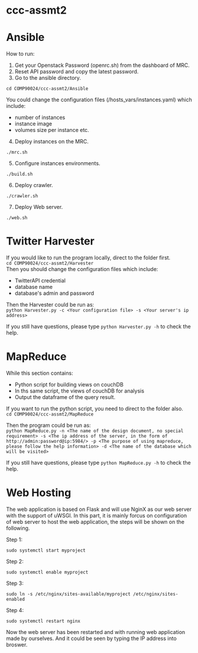 # ccc-assmt2

# Ansible

How to run:
1. Get your Openstack Password (openrc.sh) from the dashboard of MRC.
2. Reset API password and copy the latest password. 
3. Go to the ansible directory. 
 
`cd COMP90024/ccc-assmt2/Ansible`   

You could change the configuration files (/hosts_vars/instances.yaml) which include:  
- number of instances
- instance image
- volumes size per instance etc.

4. Deploy instances on the MRC. 

`./mrc.sh`   

5. Configure instances environments. 

`./build.sh` 

6. Deploy crawler. 

`./crawler.sh`   

7. Deploy Web server. 

`./web.sh` 


# Twitter Harvester
If you would like to run the program locally, direct to the folder first.  
`cd COMP90024/ccc-assmt2/Harvester`   
Then you should change the configuration files which include:  
- TwitterAPI credential
- database name
- database's admin and password  

Then the Harvester could be run as:  
`python Harvester.py -c <Your configuration file> -s <Your server's ip address>`  

If you still have questions, please type `python Harvester.py -h` to check the help.

# MapReduce
While this section contains:
- Python script for building views on couchDB
- In ths same script, the views of couchDB for analysis
- Output the dataframe of the query result.  

If you want to run the python script, you need to direct to the folder also.  
`cd COMP90024/ccc-assmt2/MapReduce` 

Then the program could be run as:  
`python MapReduce.py -n <The name of the design document, no special requirement> -s <The ip address of the server, in the form of http://admin:password@ip:5984/> -p <The purpose of using mapreduce, please follow the help information> -d <The name of the database which will be visited>`  

If you still have questions, please type `python MapReduce.py -h` to check the help.

# Web Hosting
The web application is based on Flask and will use NginX as our web server with the support of uWSGI.
In this part, it is mainly forcus on configuration of web server to host the web application, the steps will be shown on the following.

Step 1: 

`sudo systemctl start myproject`

Step 2: 

`sudo systemctl enable myproject`

Step 3:

`sudo ln -s /etc/nginx/sites-available/myproject /etc/nginx/sites-enabled`

Step 4:

`sudo systemctl restart nginx`

Now the web server has been restarted and with running web application made by ourselves. And it could be seen by typing the IP address into broswer.
